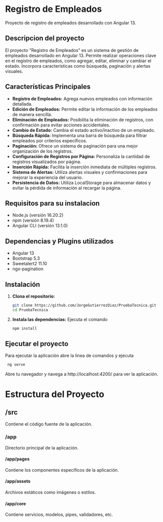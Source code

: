 # Registro de Empleados

Proyecto de registro de empleados desarrollado con Angular 13.

## Descripcion del proyecto

El proyecto "Registro de Empleados" es un sistema de gestión de empleados desarrollado en Angular 13. Permite realizar operaciones clave en el registro de empleados, como agregar, editar, eliminar y cambiar el estado. Incorpora características como búsqueda, paginación y alertas visuales.

## Características Principales

- **Registro de Empleados:** Agrega nuevos empleados con información detallada.
- **Edición de Empleados:** Permite editar la información de los empleados de manera sencilla.
- **Eliminación de Empleados:** Posibilita la eliminación de registros, con confirmación para evitar acciones accidentales.
- **Cambio de Estado:** Cambia el estado activo/inactivo de un empleado.
- **Búsqueda Rápida:** Implementa una barra de búsqueda para filtrar empleados por criterios específicos.
- **Paginación:** Ofrece un sistema de paginación para una mejor organización de los registros.
- **Configuración de Registros por Página:** Personaliza la cantidad de registros visualizados por página.
- **Inserción Rápida:** Facilita la inserción inmediata de múltiples registros.
- **Sistema de Alertas:** Utiliza alertas visuales y confirmaciones para mejorar la experiencia del usuario.
- **Persistencia de Datos:** Utiliza LocalStorage para almacenar datos y evitar la pérdida de información al recargar la página.


## Requisitos para su instalacion

- Node.js (versión 16.20.2)
- npm (versión 8.19.4)
- Angular CLI (versión 13.1.0)

## Dependencias y Plugins utilizados

- Angular 13
- Bootstrap 5.3
- Sweetalert2 11.10
- ngx-pagination
  
## Instalación

1. **Clona el repositorio:**

   ```bash
   git clone https://github.com/JorgeGutierrezDiaz/PruebaTecnica.git
   cd PruebaTecnica

   ```

2. **Instala las dependencias:**
   Ejecuta el comando
   ```bash
   npm install
    ```

## Ejecutar el proyecto

Para ejecutar la aplicación abre la linea de comandos y ejecuta

```bash
 ng serve

```

Abre tu navegador y navega a http://localhost:4200/ para ver la aplicación.

# Estructura del Proyecto

## /src

Contiene el código fuente de la aplicación.

### /app

Directorio principal de la aplicación.

#### /app/pages

Contiene los componentes específicos de la aplicación.

#### /app/assets

Archivos estáticos como imágenes o estilos.

#### /app/core

Contiene servicios, modelos, pipes, validadores, etc.
